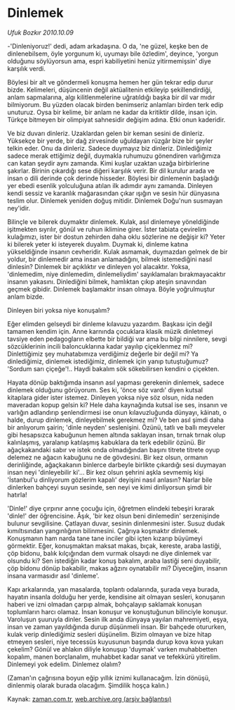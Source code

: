 # Dinlemek

*Ufuk Bozkır 2010.10.09*

<td class="news-spot">
<p>-'Dinleniyoruz!' dedi, adam arkadaşına. O da, 'ne güzel, keşke ben de dinlenebilsem, öyle yorgunum ki, uyumayı bile özledim', deyince, 'yorgun olduğunu söylüyorsun ama, espri kabiliyetini henüz yitirmemişsin' diye karşılık verdi.</p>
<p><p> Böylesi bir alt ve göndermeli konuşma hemen her gün tekrar edip durur bizde. Kelimeleri, düşüncenin değil aktüalitenin etkileyip şekillendirdiği, anlam sapmalarına, algı kilitlenmelerine uğratıldığı başka bir dil var mıdır bilmiyorum. Bu yüzden olacak birden benimseriz anlamları birden terk edip unuturuz. Oysa bir kelime, bir anlam ne kadar da kritiktir dilde, insan için. Türkçe bitmeyen bir olimpiyat sahnesidir değişim adına. Etki onun kaderidir.
<p>Ve biz duvarı dinleriz. Uzaklardan gelen bir keman sesini de dinleriz. Yüksekçe bir yerde, bir dağ zirvesinde uğuldayan rüzgâr bize bir şeyler telkin eder. Onu da dinleriz. Sadece duymayız biz dinleriz. Dinlediğimiz sadece merak ettiğimiz değil, duymakla ruhumuzu gönendiren varlığımıza can katan şeydir aynı zamanda. Kimi kuşlar uzaktan uzağa birbirlerine şakırlar. Birinin çıkardığı sese diğeri karşılık verir. Bir dil kurulur arada ve insan o dili derinde çok derinde hisseder. Böylesi bir dinlemenin başladığı yer ebedi esenlik yolculuğuna atılan ilk adımdır aynı zamanda. Dinleyen kendi sessiz ve karanlık mağarasından çıkar ışığın ve sesin hür dünyasına teslim olur. Dinlemek yeniden doğuş mitidir. Dinlemek Doğu'nun susmayan ney'idir.
<p>Bilinçle ve bilerek duymaktır dinlemek. Kulak, asıl dinlemeye yöneldiğinde işitmekten sıyrılır, gönül ve ruhun iklimine girer. İster tabiata çevirelim kulağımızı, ister bir dostun zehirden daha oklu sözlerine ne değişir ki? Yeter ki bilerek yeter ki isteyerek duyalım. Duymak ki, dinleme katına yükseldiğinde insanın cevheridir. Kulak asmamak, duymazdan gelmek de bir yoldur, bir dinlemedir ama insan anlamadığını, bilmek istemediğini nasıl dinlesin? Dinlemek bir açıklıktır ve dinleyen yol alacaktır. Yoksa, 'dinlemedim, niye dinlemedim, dinlemeliydim' sayıklamaları bırakmayacaktır insanın yakasını. Dinlediğini bilmek, hamlıktan çıkıp ateşin sınavından geçmek gibidir. Dinlemek başlamaktır insan olmaya. Böyle yoğrulmuştur anlam bizde.
<p>Dinleyen biri yoksa niye konuşalım?
<p>Eğer elimden gelseydi bir dinleme kılavuzu yazardım. Başkası için değil tamamen kendim için. Anne karnında çocuklara klasik müzik dinletmeyi tavsiye eden pedagogların elbette bir bildiği var ama bu bilgi ninnilere, sevgi sözcüklerinin incili baloncuklarına kadar yayılıp çiçeklenmez mi? Dinlettiğimiz şey muhatabımıza verdiğimiz değerle bir değil mi? Ya dinlediğimiz, dinlemek istediğimiz, dinlemek için yanıp tutuştuğumuz? 'Sordum sarı çiçeğe'!.. Haydi bakalım sök sökebilirsen kendini o çiçekten.
<p> Hayata dönüp baktığımda insanın asıl yapması gerekenin dinlemek, sadece dinlemek olduğunu görüyorum. Ses ki, 'önce söz vardı' diyen kutsal kitaplara gider ister istemez. Dinleyen yoksa niye söz olsun, nida neden maveradan kopup gelsin ki? Hele daha kaynağında kutsal ise ses, insanın ve varlığın adlandırıp şenlendirmesi ise onun kılavuzluğunda dünyayı, kâinatı, o halde, durup dinlemek, dinleyebilmek gerekmez mi? Ve ben asıl şimdi daha bir anlıyorum şairin; 'dinle neyden' seslenişini. Özünü, tatlı ve ballı meyveler gibi hesapsızca kabuğunun hemen altında saklayan insan, tırnak tırnak olup kalınlaşmış, yaralanıp katılaşmış kabuklara da terk edebilir özünü. Bir ağaçkakandaki sabır ve istek onda olmadığından başını titrete titrete oyup delemez ne ağacın kabuğunu ne de gövdesini. Bir kez olsun, ormanın derinliğinde, ağaçkakanın binlerce darbeyle birlikte çıkardığı sesi duymayan insan neyi 'dinleyebilir ki'... Bir kez olsun şehrini aşkla sevmemiş kişi 'İstanbul'u dinliyorum gözlerim kapalı' deyişini nasıl anlasın? Narlar bile dinlerken bahçeyi suyun sesinde, sen neyi ve kimi dinliyorsun şimdi bir hatırla!
<p>'Dinle!' diye çırpınır anne çocuğu için, öğretmen elindeki tebeşiri kırarak 'dinle!' der öğrencisine. Âşık, 'bir kez olsun beni dinlemedin' serzenişinde bulunur sevgilisine. Çatlayan duvar, sesinin dinlenmesini ister. Susuz dudak kımıltısından yangınlığının bilinmesini. Çağrıya koşmaktır dinlemek. Konuşmanın ham narda tane tane inciler gibi içten kızarıp büyümeyi görmektir. Eğer, konuşmaktan maksat makas, bıçak, kereste, araba lastiği, çöp bidonu, balık kılçığından dem vurmak olsaydı ne diye dinlemek var olsundu ki? Sen istediğin kadar konuş bakalım, araba lastiği seni duyabilir, çöp bidonu dönüp bakabilir, makas ağzını oynatabilir mi? Diyeceğim, insanın insana varmasıdır asıl 'dinleme'.
<p>Kapı arkalarında, yan masalarda, toplantı odalarında, şurada veya burada, hayatın insanla dolduğu her yerde, kendisine ait olmayan sesleri, konuşanın haberi ve izni olmadan çarpıp almak, bohçalayıp saklamak konuşan toplumların harcı olamaz. İnsan konuşur ve konuştuğunun bilinciyle konuşur. Varoluşun şuuruyla dinler. Sesin ilk anda dünyaya yayılan mahremiyeti, eşya, insan ve zaman yayıldığında durup düşünmeli insan. Bir bahçede otururken, kulak verip dinlediğimiz sesleri düşünelim. Bizim olmayan ve bize hitap etmeyen sesleri, niye tecessüs kuyusunun başında durup kova kova yukarı çekelim? Gönül ve ahlakın diliyle konuşup 'duymak' varken muhabbetten kopalım, manen borçlanalım, muhabbet kadar sanat ve tefekkürü yitirelim. Dinlemeyi yok edelim. Dinlemez olalım?
<p>(Zaman'ın çağrısına boyun eğip yıllık iznimi kullanacağım. İzin dönüşü, dinlenmiş olarak burada olacağım. Şimdilik hoşça kalın.)</p>
<a href="http://web.archive.org/web/20101130200145/mailto: u.bozkir@zaman.com.tr">
</a></p></p></p></p></p></p></p></p></p></td>

Kaynak: [zaman.com.tr](http://zaman.com.tr/yazar.do?yazino=1037643), [web.archive.org (arşiv bağlantısı)](http://web.archive.org/web/20101130200145/http://zaman.com.tr/yazar.do?yazino=1037643)
